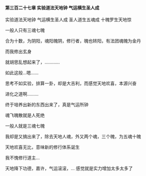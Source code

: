 #### 第三百二十七章 实验道法天地钟 气运横生圣人成

实验道法天地钟
气运横生圣人成
圣人道生五魂成
十魄罗生天地惊

一般人只有三魂七魄

合为十数，为阴阳，魂阳魄阴，修行者，魄也转阳，有法团魂魄为金丹

而我修出玄身

就胡思乱想起来了，…………

如此这般…嗯……

思考不如实验，排算一卦，却是大吉利，而感觉天地欢喜，本源兴奋

进化之道啊………

终于培养出新的东西出来了，真是气运所钟

魂飞魄散就是人死绝

一般人就是三魂七魄

我却是又搞出来了，除去天地人魂，外又两个魂，三个魄，为五魂十魄

天地欢喜无比，意味新的修行体系诞生

我不愧修行道主…

天地降下功德，嘉许，气运滚滚，…
感觉就是实力增加太多太多了

